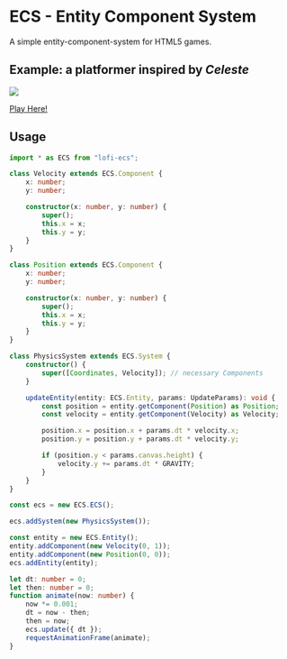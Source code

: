 # ECS - Entity Component System

A simple entity-component-system for HTML5 games.

## Example: a platformer inspired by _Celeste_

![](examples/platformer/assets/video.webp)

[Play Here!](https://www.jakobmaier.at/projects/ecs/platformer/?ref=github)

## Usage

```TypeScript
import * as ECS from "lofi-ecs";

class Velocity extends ECS.Component {
	x: number;
	y: number;

	constructor(x: number, y: number) {
		super();
		this.x = x;
		this.y = y;
	}
}

class Position extends ECS.Component {
	x: number;
	y: number;

	constructor(x: number, y: number) {
		super();
		this.x = x;
		this.y = y;
	}
}

class PhysicsSystem extends ECS.System {
	constructor() {
		super([Coordinates, Velocity]); // necessary Components
	}

	updateEntity(entity: ECS.Entity, params: UpdateParams): void {
		const position = entity.getComponent(Position) as Position;
		const velocity = entity.getComponent(Velocity) as Velocity;

		position.x = position.x + params.dt * velocity.x;
		position.y = position.y + params.dt * velocity.y;

		if (position.y < params.canvas.height) {
			velocity.y += params.dt * GRAVITY;
		}
	}
}

const ecs = new ECS.ECS();

ecs.addSystem(new PhysicsSystem());

const entity = new ECS.Entity();
entity.addComponent(new Velocity(0, 1));
entity.addComponent(new Position(0, 0));
ecs.addEntity(entity);

let dt: number = 0;
let then: number = 0;
function animate(now: number) {
	now *= 0.001;
	dt = now - then;
	then = now;
	ecs.update({ dt });
	requestAnimationFrame(animate);
}


```
